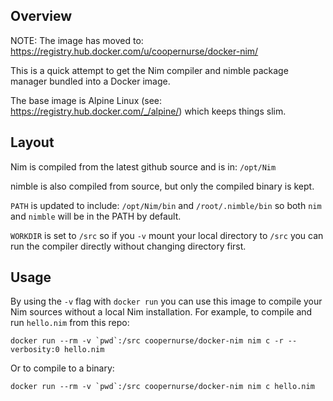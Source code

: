 
## Overview

NOTE: The image has moved to: https://registry.hub.docker.com/u/coopernurse/docker-nim/

This is a quick attempt to get the Nim compiler and nimble package manager
bundled into a Docker image.

The base image is Alpine Linux (see: https://registry.hub.docker.com/_/alpine/)
which keeps things slim.

## Layout

Nim is compiled from the latest github source and is in: `/opt/Nim`

nimble is also compiled from source, but only the compiled binary is kept.

`PATH` is updated to include: `/opt/Nim/bin` and `/root/.nimble/bin` so both
`nim` and `nimble` will be in the PATH by default.

`WORKDIR` is set to `/src` so if you `-v` mount your local directory to `/src` you can run the
compiler directly without changing directory first.

## Usage

By using the `-v` flag with `docker run` you can use this image to compile your Nim sources without
a local Nim installation.  For example, to compile and run `hello.nim` from this repo:

    docker run --rm -v `pwd`:/src coopernurse/docker-nim nim c -r --verbosity:0 hello.nim

Or to compile to a binary:

    docker run --rm -v `pwd`:/src coopernurse/docker-nim nim c hello.nim

